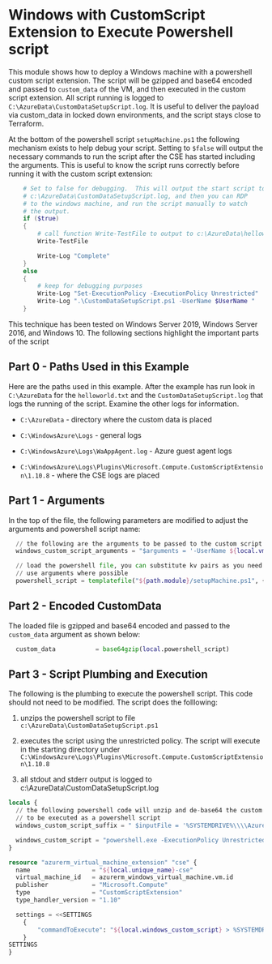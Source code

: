 # Windows with CustomScript Extension to Execute Powershell script

This module shows how to deploy a Windows machine with a powershell custom script extension.  The script will be gzipped and base64 encoded and passed to `custom_data` of the VM, and then executed in the custom script extension.  All script running is logged to `C:\AzureData\CustomDataSetupScript.log`.  It is useful to deliver the payload via custom_data in locked down environments, and the script stays close to Terraform.

At the bottom of the powershell script `setupMachine.ps1` the following mechanism exists to help debug your script.  Setting to `$false` will output the necessary commands to run the script after the CSE has started including the arguments.  This is useful to know the script runs correctly before running it with the custom script extension:

```powershell
    # Set to false for debugging.  This will output the start script to
    # c:\AzureData\CustomDataSetupScript.log, and then you can RDP
    # to the windows machine, and run the script manually to watch
    # the output.
    if ($true)
    {
        # call function Write-TestFile to output to c:\AzureData\helloworld.txt
        Write-TestFile

        Write-Log "Complete"
    }
    else
    {
        # keep for debugging purposes
        Write-Log "Set-ExecutionPolicy -ExecutionPolicy Unrestricted"
        Write-Log ".\CustomDataSetupScript.ps1 -UserName $UserName "
    }
```

This technique has been tested on Windows Server 2019, Windows Server 2016, and Windows 10.  The following sections highlight the important parts of the script

## Part 0 - Paths Used in this Example

Here are the paths used in this example. After the example has run look in `C:\AzureData` for the `helloworld.txt` and the `CustomDataSetupScript.log` that logs the running of the script.  Examine the other logs for information.

* `C:\AzureData` - directory where the custom data is placed

* `C:\WindowsAzure\Logs` - general logs

* `C:\WindowsAzure\Logs\WaAppAgent.log` - Azure guest agent logs

* `C:\WindowsAzure\Logs\Plugins\Microsoft.Compute.CustomScriptExtension\1.10.8` - where the CSE logs are placed

## Part 1 - Arguments

In the top of the file, the following parameters are modified to adjust the arguments and powershell script name:

```terraform
  // the following are the arguments to be passed to the custom script
  windows_custom_script_arguments = "$arguments = '-UserName ${local.vm_admin_username}' ; "

  // load the powershell file, you can substitute kv pairs as you need them, but 
  // use arguments where possible
  powershell_script = templatefile("${path.module}/setupMachine.ps1", {})
```

## Part 2 - Encoded CustomData

The loaded file is gzipped and base64 encoded and passed to the `custom_data` argument as shown below:

```terraform
  custom_data           = base64gzip(local.powershell_script)
```

## Part 3 - Script Plumbing and Execution

The following is the plumbing to execute the powershell script.  This code should not need to be modified.  The script does the folllowing:

1. unzips the powershell script to file `c:\AzureData\CustomDataSetupScript.ps1`

2. executes the script using the unrestricted policy.  The script will execute in the starting directory under `C:\WindowsAzure\Logs\Plugins\Microsoft.Compute.CustomScriptExtension\1.10.8`

3. all stdout and stderr output is logged to c:\AzureData\CustomDataSetupScript.log


```terraform
locals {
  // the following powershell code will unzip and de-base64 the custom data payload enabling it
  // to be executed as a powershell script
  windows_custom_script_suffix = " $inputFile = '%SYSTEMDRIVE%\\\\AzureData\\\\CustomData.bin' ; $outputFile = '%SYSTEMDRIVE%\\\\AzureData\\\\CustomDataSetupScript.ps1' ; $inputStream = New-Object System.IO.FileStream $inputFile, ([IO.FileMode]::Open), ([IO.FileAccess]::Read), ([IO.FileShare]::Read) ; $sr = New-Object System.IO.StreamReader(New-Object System.IO.Compression.GZipStream($inputStream, [System.IO.Compression.CompressionMode]::Decompress)) ; $sr.ReadToEnd() | Out-File($outputFile) ; Invoke-Expression('{0} {1}' -f $outputFile, $arguments) ; "

  windows_custom_script = "powershell.exe -ExecutionPolicy Unrestricted -command \\\"${local.windows_custom_script_arguments} ${local.windows_custom_script_suffix}\\\""
}

resource "azurerm_virtual_machine_extension" "cse" {
  name                 = "${local.unique_name}-cse"
  virtual_machine_id   = azurerm_windows_virtual_machine.vm.id
  publisher            = "Microsoft.Compute"
  type                 = "CustomScriptExtension"
  type_handler_version = "1.10"

  settings = <<SETTINGS
    {
        "commandToExecute": "${local.windows_custom_script} > %SYSTEMDRIVE%\\AzureData\\CustomDataSetupScript.log 2>&1"
    }
SETTINGS
}
```